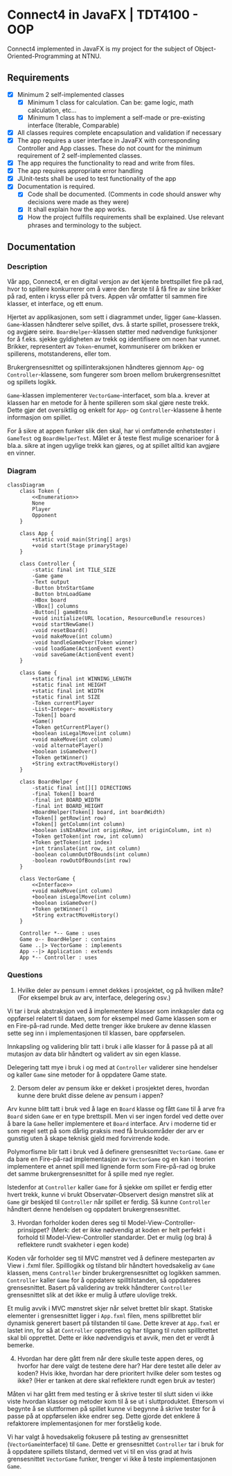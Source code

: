 # Connect4 in JavaFX | TDT4100 - OOP

Connect4 implemented in JavaFX is my project for the subject of Object-Oriented-Programming at NTNU.

## Requirements

- [x] Minimum 2 self-implemented classes
  - [x] Minimum 1 class for calculation. Can be: game logic, math calculation, etc...
  - [x] Minimum 1 class has to implement a self-made or pre-existing interface (Iterable, Comparable)
- [x] All classes requires complete encapsulation and validation if necessary
- [x] The app requires a user interface in JavaFX with corresponding Controller and App classes. These do not count for the minimum requirement of 2 self-implemented classes.
- [x] The app requires the functionality to read and write from files.
- [x] The app requires appropriate error handling
- [x] JUnit-tests shall be used to test functionality of the app
- [x] Documentation is required.
  - [x] Code shall be documented. (Comments in code should answer why decisions were made as they were)
  - [x] It shall explain how the app works.
  - [x] How the project fulfills requirements shall be explained. Use relevant phrases and terminology to the subject.

## Documentation

### Description

Vår app, Connect4, er en digital versjon av det kjente brettspillet fire på rad, hvor to spillere konkurrerer om å være den første til å få fire av sine brikker på rad, enten i kryss eller på tvers. Appen vår omfatter til sammen fire klasser, et interface, og ett enum.

Hjertet av applikasjonen, som sett i diagrammet under, ligger `Game`-klassen. `Game`-klassen håndterer selve spillet, dvs. å starte spillet, prosessere trekk, og avgjøre seire. `BoardHelper`-klassen støtter med nødvendige funksjoner for å f.eks. sjekke gyldigheten av trekk og identifisere om noen har vunnet. Brikker, representert av `Token`-enumet, kommuniserer om brikken er spillerens, motstanderens, eller tom.

Brukergrensesnittet og spillinteraksjonen håndteres gjennom `App`- og `Controller`-klassene, som fungerer som broen mellom brukergrensesnittet og spillets logikk.

`Game`-klassen implementerer `VectorGame`-interfacet, som bla.a. krever at klassen har en metode for å hente spilleren som skal gjøre neste trekk. Dette gjør det oversiktlig og enkelt for `App`- og `Controller`-klassene å hente informasjon om spillet.

For å sikre at appen funker slik den skal, har vi omfattende enhetstester i `GameTest` og `BoardHelperTest`. Målet er å teste flest mulige scenarioer for å bla.a. sikre at ingen ugylige trekk kan gjøres, og at spillet alltid kan avgjøre en vinner.

### Diagram

```mermaid
classDiagram
    class Token {
        <<Enumeration>>
        None
        Player
        Opponent
    }

    class App {
        +static void main(String[] args)
        +void start(Stage primaryStage)
    }

    class Controller {
        -static final int TILE_SIZE
        -Game game
        -Text output
        -Button btnStartGame
        -Button btnLoadGame
        -HBox board
        -VBox[] columns
        -Button[] gameBtns
        +void initialize(URL location, ResourceBundle resources)
        +void startNewGame()
        -void resetBoard()
        +void makeMove(int column)
        -void handleGameOver(Token winner)
        -void loadGame(ActionEvent event)
        -void saveGame(ActionEvent event)
    }

    class Game {
        +static final int WINNING_LENGTH
        +static final int HEIGHT
        +static final int WIDTH
        +static final int SIZE
        -Token currentPlayer
        -List~Integer~ moveHistory
        -Token[] board
        +Game()
        +Token getCurrentPlayer()
        +boolean isLegalMove(int column)
        +void makeMove(int column)
        -void alternatePlayer()
        +boolean isGameOver()
        +Token getWinner()
        +String extractMoveHistory()
    }

    class BoardHelper {
        -static final int[][] DIRECTIONS
        -final Token[] board
        -final int BOARD_WIDTH
        -final int BOARD_HEIGHT
        +BoardHelper(Token[] board, int boardWidth)
        +Token[] getRow(int row)
        +Token[] getColumn(int column)
        +boolean isNInARow(int originRow, int originColumn, int n)
        +Token getToken(int row, int column)
        +Token getToken(int index)
        +int translate(int row, int column)
        -boolean columnOutOfBounds(int column)
        -boolean rowOutOfBounds(int row)
    }

    class VectorGame {
        <<Interface>>
        +void makeMove(int column)
        +boolean isLegalMove(int column)
        +boolean isGameOver()
        +Token getWinner()
        +String extractMoveHistory()
    }

    Controller *-- Game : uses
    Game o-- BoardHelper : contains
    Game ..|> VectorGame : implements
    App --|> Application : extends
    App *-- Controller : uses
```

### Questions

1. Hvilke deler av pensum i emnet dekkes i prosjektet, og på hvilken måte? (For eksempel bruk av arv, interface, delegering osv.)

Vi tar i bruk abstraksjon ved å implementere klasser som innkapsler data og oppførsel relatert til dataen,
som for eksempel med Game klassen som er en Fire-på-rad runde.
Med dette trenger ikke brukere av denne klassen sette seg inn i implementasjonen til klassen, bare oppførselen.

Innkapsling og validering blir tatt i bruk i alle klasser for å passe på at all mutasjon av data blir håndtert og validert av sin egen klasse.

Delegering tatt mye i bruk i og med at `Controller` validerer sine hendelser og kaller `Game` sine metoder for å oppdatere Game state.

2. Dersom deler av pensum ikke er dekket i prosjektet deres, hvordan kunne dere brukt disse delene av pensum i appen?

Arv kunne blitt tatt i bruk ved å lage en `Board` klasse og fått `Game` til å arve fra `Board` siden `Game` er en type brettspill.
Men vi ser ingen fordel ved dette over å bare la `Game` heller implementere et `Board` interface.
Arv i moderne tid er som regel sett på som dårlig praksis med få bruksområder der arv er gunstig uten å skape teknisk gjeld med forvirrende kode.

Polymorfisme blir tatt i bruk ved å definere grensesnittet `VectorGame`. `Game` er da bare en Fire-på-rad implementasjon av `VectorGame` og en kan i teorien implementere et annet spill med lignende form som Fire-på-rad og bruke det samme brukergrensesnittet for å spille med nye regler.

Istedenfor at `Controller` kaller `Game` for å sjekke om spillet er ferdig etter hvert trekk,
kunne vi brukt Observatør-Observert design mønstret slik at `Game` gir beskjed til `Controller` når spillet er ferdig.
Så kunne `Controller` håndtert denne hendelsen og oppdatert brukergrensesnittet.

3. Hvordan forholder koden deres seg til Model-View-Controller-prinsippet? (Merk: det er ikke nødvendig at koden er helt perfekt i forhold til Model-View-Controller standarder. Det er mulig (og bra) å reflektere rundt svakheter i egen kode)

Koden vår forholder seg til MVC mønstret ved å definere mesteparten av View i .fxml filer.
Spilllogikk og tilstand blir håndtert hovedsakelig av `Game` klassen, mens `Controller` binder brukergrensesnittet og logikken sammen.
`Controller` kaller `Game` for å oppdatere spilltilstanden,
så oppdateres grensesnittet.
Basert på validering av trekk håndterer `Controller` grensesnittet slik at det ikke er mulig å utføre ulovlige trekk.

Et mulig avvik i MVC mønstret skjer når selvet brettet blir skapt.
Statiske elementer i grensesnittet ligger i `App.fxml` filen,
mens spillbrettet blir dynamisk generert basert på tilstanden til `Game`.
Dette krever at `App.fxml` er lastet inn,
for så at `Controller` opprettes og har tilgang til ruten spillbrettet skal bli opprettet.
Dette er ikke nødvendigvis et avvik,
men det er verdt å bemerke.

4. Hvordan har dere gått frem når dere skulle teste appen deres, og hvorfor har dere valgt de testene dere har? Har dere testet alle deler av koden? Hvis ikke, hvordan har dere prioritert hvilke deler som testes og ikke? (Her er tanken at dere skal
   reflektere rundt egen bruk av tester)

Måten vi har gått frem med testing er å skrive tester til slutt siden vi ikke viste hvordan klasser og metoder kom til å se ut i sluttproduktet.
Ettersom vi begynte å se sluttformen på spillet kunne vi begynne å skrive tester for å passe på at oppførselen ikke endrer seg.
Dette gjorde det enklere å refaktorere implementasjonen for mer forståelig kode.

Vi har valgt å hovedsakelig fokusere på testing av grensesnittet (`VectorGame`interface) til `Game`.
Dette er grensesnittet `Controller` tar i bruk for å oppdatere spillets tilstand,
dermed vet vi til en viss grad at hvis grensesnittet `VectorGame` funker,
trenger vi ikke å teste implementasjonen `Game`.
